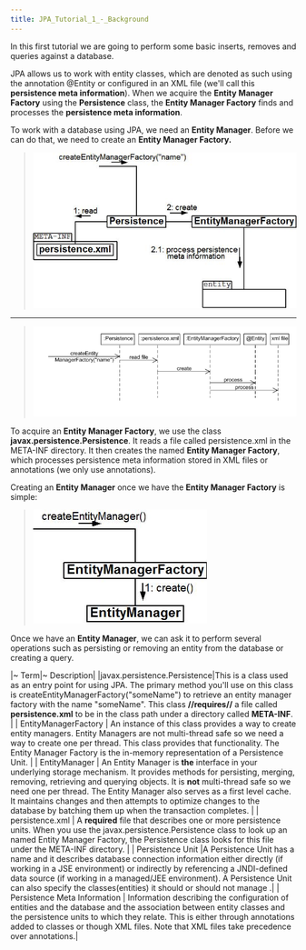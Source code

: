 ```yaml
---
title: JPA_Tutorial_1_-_Background
---
```

In this first tutorial we are going to perform some basic inserts, removes and queries against a database. 

JPA allows us to work with entity classes, which are denoted as such using the annotation @Entity or configured in an XML file (we'll call this **persistence meta information**). When we acquire the **Entity Manager Factory** using the **Persistence** class, the **Entity Manager Factory** finds and processes the **persistence meta information**.

To work with a database using JPA, we need an **Entity Manager**. Before we can do that, we need to create an **Entity Manager Factory.** 
> ![](images/EntityManagerFactory.jpeg)
----
> ![](images/PersistenceSequence.jpg)

To acquire an **Entity Manager Factory**, we use the class **javax.persistence.Persistence**. It reads a file called persistence.xml in the META-INF directory. It then creates the named **Entity Manager Factory**, which processes persistence meta information stored in XML files or annotations (we only use annotations).

Creating an **Entity Manager** once we have the **Entity Manager Factory** is simple:
> ![](images/CreateEntityManager.jpeg)

Once we have an **Entity Manager**, we can ask it to perform several operations such as persisting or removing an entity from the database or creating a query.

|~ Term|~ Description|
|javax.persistence.Persistence|This is a class used as an entry point for using JPA. The primary method you'll use on this class is createEntityManagerFactory("someName") to retrieve an entity manager factory with the name "someName". This class **//requires//** a file called **persistence.xml** to be in the class path under a directory called **META-INF**. |
| EntityManagerFactory | An instance of this class provides a way to create entity managers. Entity Managers are not multi-thread safe so we need a way to create one per thread. This class provides that functionality. The Entity Manager Factory is the in-memory representation of a Persistence Unit. |
| EntityManager | An Entity Manager is **the** interface in your underlying storage mechanism. It provides methods for persisting, merging, removing, retrieving and querying objects. It is **not** multi-thread safe so we need one per thread. The Entity Manager also serves as a first level cache. It maintains changes and then attempts to optimize changes to the database by batching them up when the transaction completes. |
| persistence.xml | A **required** file that describes one or more persistence units. When you use the javax.persistence.Persistence class to look up an named Entity Manager Factory, the Persistence class looks for this file under the META-INF directory. |
| Persistence Unit |A Persistence Unit has a name and it describes database connection information either directly (if working in a JSE environment) or indirectly by referencing a JNDI-defined data source (if working in a managed/JEE environment). A Persistence Unit can also specify the classes(entities) it should or should not manage .|
| Persistence Meta Information | Information describing the configuration of entities and the database and the association between entity classes and the persistence units to which they relate. This is either through annotations added to classes or though XML files. Note that XML files take precedence over annotations.|